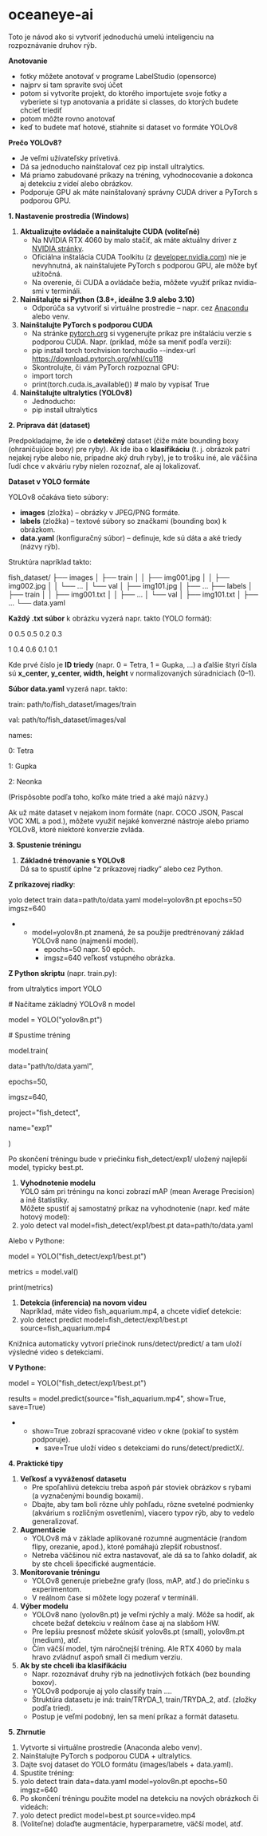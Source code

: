 # oceaneye-ai
Toto je návod ako si vytvoriť jednoduchú umelú inteligenciu na rozpoznávanie druhov rýb.

**Anotovanie**

- fotky môžete anotovať v programe LabelStudio (opensorce)
- najprv si tam spravíte svoj účet
- potom si vytvoríte projekt, do ktorého importujete svoje fotky a vyberiete si typ anotovania a pridáte si classes, do ktorých budete chcieť triediť
- potom môžte rovno anotovať
- keď to budete mať hotové, stiahnite si dataset vo formáte YOLOv8

**Prečo YOLOv8?**

- Je veľmi užívateľsky prívetivá.
- Dá sa jednoducho nainštalovať cez pip install ultralytics.
- Má priamo zabudované príkazy na tréning, vyhodnocovanie a dokonca aj detekciu z videí alebo obrázkov.
- Podporuje GPU ak máte nainštalovaný správny CUDA driver a PyTorch s podporou GPU.


**1\. Nastavenie prostredia (Windows)**

1. **Aktualizujte ovládače a nainštalujte CUDA (voliteľné)**
    - Na NVIDIA RTX 4060 by malo stačiť, ak máte aktuálny driver z [NVIDIA stránky](https://www.nvidia.com/Download/index.aspx).
    - Oficiálna inštalácia CUDA Toolkitu (z [developer.nvidia.com](https://developer.nvidia.com/cuda-toolkit)) nie je nevyhnutná, ak nainštalujete PyTorch s podporou GPU, ale môže byť užitočná.
    - Na overenie, či CUDA a ovládače bežia, môžete využiť príkaz nvidia-smi v termináli.
2. **Nainštalujte si Python (3.8+, ideálne 3.9 alebo 3.10)**
    - Odporúča sa vytvoriť si virtuálne prostredie – napr. cez [Anacondu](https://www.anaconda.com/products/individual) alebo venv.
3. **Nainštalujte PyTorch s podporou CUDA**
    - Na stránke [pytorch.org](https://pytorch.org/get-started/locally/) si vygenerujte príkaz pre inštaláciu verzie s podporou CUDA. Napr. (príklad, môže sa meniť podľa verzií):
    - pip install torch torchvision torchaudio --index-url <https://download.pytorch.org/whl/cu118>
    - Skontrolujte, či vám PyTorch rozpoznal GPU:
    - import torch
    - print(torch.cuda.is_available()) # malo by vypísať True
4. **Nainštalujte ultralytics (YOLOv8)**
    - Jednoducho:
    - pip install ultralytics

**2\. Príprava dát (dataset)**

Predpokladajme, že ide o **detekčný** dataset (čiže máte bounding boxy (ohraničujúce boxy) pre ryby). Ak ide iba o **klasifikáciu** (t. j. obrázok patrí nejakej rybe alebo nie, prípadne aký druh ryby), je to trošku iné, ale väčšina ľudí chce v akváriu ryby nielen rozoznať, ale aj lokalizovať.

**Dataset v YOLO formáte**

YOLOv8 očakáva tieto súbory:

- **images** (zložka) – obrázky v JPEG/PNG formáte.
- **labels** (zložka) – textové súbory so značkami (bounding box) k obrázkom.
- **data.yaml** (konfiguračný súbor) – definuje, kde sú dáta a aké triedy (názvy rýb).

Struktúra napríklad takto:

fish_dataset/
├── images
│ ├── train
│ │ ├── img001.jpg
│ │ ├── img002.jpg
│ │ └── ...
│ └── val
│ ├── img101.jpg
│ ├── ...
├── labels
│ ├── train
│ │ ├── img001.txt
│ │ ├── ...
│ └── val
│ ├── img101.txt
│ ├── ...
└── data.yaml

**Každý .txt súbor** k obrázku vyzerá napr. takto (YOLO formát):

0 0.5 0.5 0.2 0.3

1 0.4 0.6 0.1 0.1

Kde prvé číslo je **ID triedy** (napr. 0 = Tetra, 1 = Gupka, …) a ďalšie štyri čísla sú **x_center, y_center, width, height** v normalizovaných súradniciach (0–1).

**Súbor data.yaml** vyzerá napr. takto:

train: path/to/fish_dataset/images/train

val: path/to/fish_dataset/images/val

names:

0: Tetra

1: Gupka

2: Neonka

(Prispôsobte podľa toho, koľko máte tried a aké majú názvy.)

Ak už máte dataset v nejakom inom formáte (napr. COCO JSON, Pascal VOC XML a pod.), môžete využiť nejaké konverzné nástroje alebo priamo YOLOv8, ktoré niektoré konverzie zvláda.

**3\. Spustenie tréningu**

1. **Základné trénovanie s YOLOv8**  
    Dá sa to spustiť úplne “z príkazovej riadky” alebo cez Python.

**Z príkazovej riadky**:

yolo detect train data=path/to/data.yaml model=yolov8n.pt epochs=50 imgsz=640

- - model=yolov8n.pt znamená, že sa použije predtrénovaný základ YOLOv8 nano (najmenší model).
    - epochs=50 napr. 50 epôch.
    - imgsz=640 veľkosť vstupného obrázka.

**Z Python skriptu** (napr. train.py):

from ultralytics import YOLO

\# Načítame základný YOLOv8 n model

model = YOLO("yolov8n.pt")

\# Spustíme tréning

model.train(

data="path/to/data.yaml",

epochs=50,

imgsz=640,

project="fish_detect",

name="exp1"

)

Po skončení tréningu bude v priečinku fish_detect/exp1/ uložený najlepší model, typicky best.pt.

1. **Vyhodnotenie modelu**  
    YOLO sám pri tréningu na konci zobrazí mAP (mean Average Precision) a iné štatistiky.  
    Môžete spustiť aj samostatný príkaz na vyhodnotenie (napr. keď máte hotový model):
2. yolo detect val model=fish_detect/exp1/best.pt data=path/to/data.yaml

Alebo v Pythone:

model = YOLO("fish_detect/exp1/best.pt")

metrics = model.val()

print(metrics)

1. **Detekcia (inferencia) na novom videu**  
    Napríklad, máte video fish_aquarium.mp4, a chcete vidieť detekcie:
2. yolo detect predict model=fish_detect/exp1/best.pt source=fish_aquarium.mp4

Knižnica automaticky vytvorí priečinok runs/detect/predict/ a tam uloží výsledné video s detekciami.

**V Pythone:**

model = YOLO("fish_detect/exp1/best.pt")

results = model.predict(source="fish_aquarium.mp4", show=True, save=True)

- - show=True zobrazí spracované video v okne (pokiaľ to systém podporuje).
    - save=True uloží video s detekciami do runs/detect/predictX/.

**4\. Praktické tipy**

1. **Veľkosť a vyváženosť datasetu**
    - Pre spoľahlivú detekciu treba aspoň pár stoviek obrázkov s rybami (a vyznačenými boundig boxami).
    - Dbajte, aby tam boli rôzne uhly pohľadu, rôzne svetelné podmienky (akvárium s rozličným osvetlením), viacero typov rýb, aby to vedelo generalizovať.
2. **Augmentácie**
    - YOLOv8 má v základe aplikované rozumné augmentácie (random flipy, orezanie, apod.), ktoré pomáhajú zlepšiť robustnosť.
    - Netreba väčšinou nič extra nastavovať, ale dá sa to ľahko doladiť, ak by ste chceli špecifické augmentácie.
3. **Monitorovanie tréningu**
    - YOLOv8 generuje priebežne grafy (loss, mAP, atď.) do priečinku s experimentom.
    - V reálnom čase si môžete logy pozerať v termináli.
4. **Výber modelu**
    - YOLOv8 nano (yolov8n.pt) je veľmi rýchly a malý. Môže sa hodiť, ak chcete bežať detekciu v reálnom čase aj na slabšom HW.
    - Pre lepšiu presnosť môžete skúsiť yolov8s.pt (small), yolov8m.pt (medium), atď.
    - Čím väčší model, tým náročnejší tréning. Ale RTX 4060 by mala hravo zvládnuť aspoň small či medium verziu.
5. **Ak by ste chceli iba klasifikáciu**
    - Napr. rozoznávať druhy rýb na jednotlivých fotkách (bez bounding boxov).
    - YOLOv8 podporuje aj yolo classify train ....
    - Štruktúra datasetu je iná: train/TRYDA_1, train/TRYDA_2, atď. (zložky podľa tried).
    - Postup je veľmi podobný, len sa mení príkaz a formát datasetu.

**5\. Zhrnutie**

1. Vytvorte si virtuálne prostredie (Anaconda alebo venv).
2. Nainštalujte PyTorch s podporou CUDA + ultralytics.
3. Dajte svoj dataset do YOLO formátu (images/labels + data.yaml).
4. Spustite tréning:
5. yolo detect train data=data.yaml model=yolov8n.pt epochs=50 imgsz=640
6. Po skončení tréningu použite model na detekciu na nových obrázkoch či videách:
7. yolo detect predict model=best.pt source=video.mp4
8. (Voliteľne) dolaďte augmentácie, hyperparametre, väčší model, atď.
